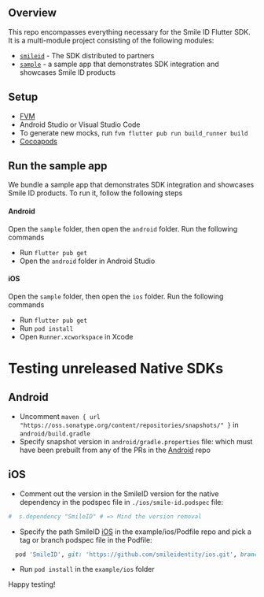 ## Overview

This repo encompasses everything necessary for the Smile ID Flutter SDK. It is a multi-module
project consisting of the following modules:

- [`smileid`](https://github.com/smileidentity/flutter/tree/main) -
  The SDK distributed to partners
- [`sample`](https://github.com/smileidentity/flutter/tree/main/sample) - a sample app
  that demonstrates SDK integration and showcases Smile ID products

## Setup

- [FVM](https://fvm.app/docs/getting_started/installation)  
- Android Studio or Visual Studio Code
- To generate new mocks, run `fvm flutter pub run build_runner build`
- [Cocoapods](https://cocoapods.org/)

## Run the sample app

We bundle a sample app that demonstrates SDK integration and showcases Smile ID products. To run it, 
follow the following steps

#### Android
 
Open the `sample` folder, then open the `android` folder. Run the following commands

- Run `flutter pub get`
- Open the `android` folder in Android Studio

#### iOS

Open the `sample` folder, then open the `ios` folder. Run the following commands

- Run `flutter pub get`
- Run `pod install`
- Open `Runner.xcworkspace` in Xcode

# Testing unreleased Native SDKs

## Android
* Uncomment  `maven { url "https://oss.sonatype.org/content/repositories/snapshots/" }` in `android/build.gradle`
* Specify snapshot version in `android/gradle.properties` file: which must have been prebuilt from any of the PRs in the [Android](https://github.com/smileidentity/android) repo

## iOS
* Comment out the version in the SmileID version for the native dependency in the  podspec file in `./ios/smile-id.podspec` file:
```ruby
#  s.dependency "SmileID" # => Mind the version removal
```
* Specify the path SmileID [iOS](https://github.com/smileidentity/ios) in the example/ios/Podfile repo and pick a tag or branch podspec file in the Podfile:
```ruby
  pod 'SmileID', git: 'https://github.com/smileidentity/ios.git', branch: 'main'
```
* Run `pod install` in the `example/ios` folder

Happy testing!
